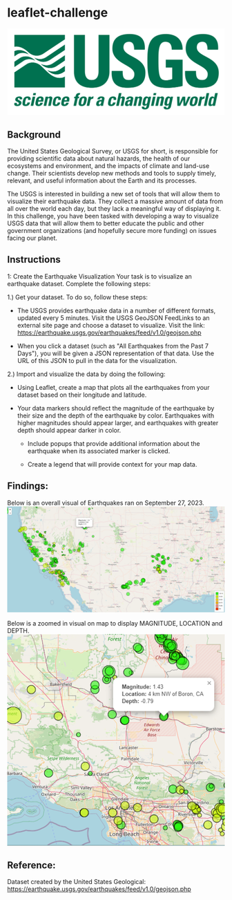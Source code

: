 # leaflet-challenge

![Alt text](Leaflet-Part-1/Images_for_ReadMe/1-Logo.png)

## Background
The United States Geological Survey, or USGS for short, is responsible for providing scientific data about natural hazards, the health of our ecosystems and environment, and the impacts of climate and land-use change. Their scientists develop new methods and tools to supply timely, relevant, and useful information about the Earth and its processes.

The USGS is interested in building a new set of tools that will allow them to visualize their earthquake data. They collect a massive amount of data from all over the world each day, but they lack a meaningful way of displaying it. In this challenge, you have been tasked with developing a way to visualize USGS data that will allow them to better educate the public and other government organizations (and hopefully secure more funding) on issues facing our planet.

## Instructions
1: Create the Earthquake Visualization
Your task is to visualize an earthquake dataset. Complete the following steps:

1.) Get your dataset. To do so, follow these steps:
- The USGS provides earthquake data in a number of different formats, updated every 5 minutes. Visit the USGS GeoJSON FeedLinks to an external site page and choose a dataset to visualize. Visit the link: https://earthquake.usgs.gov/earthquakes/feed/v1.0/geojson.php

- When you click a dataset (such as "All Earthquakes from the Past 7 Days"), you will be given a JSON representation of that data. Use the URL of this JSON to pull in the data for the visualization. 

2.) Import and visualize the data by doing the following:

- Using Leaflet, create a map that plots all the earthquakes from your dataset based on their longitude and latitude.

- Your data markers should reflect the magnitude of the earthquake by their size and the depth of the earthquake by color. Earthquakes with higher magnitudes should appear larger, and earthquakes with greater depth should appear darker in color.

    - Include popups that provide additional information about the earthquake when its associated marker is clicked.

    - Create a legend that will provide context for your map data.

## Findings:
Below is an overall visual of Earthquakes ran on September 27, 2023.
![Alt text](Leaflet-Part-1/Images_for_ReadMe/Plots.png)

Below is a zoomed in visual on map to display MAGNITUDE, LOCATION and DEPTH.
![Alt text](Leaflet-Part-1/Images_for_ReadMe/Zoomed_Data.png)


## Reference:
Dataset created by the United States Geological: https://earthquake.usgs.gov/earthquakes/feed/v1.0/geojson.php
